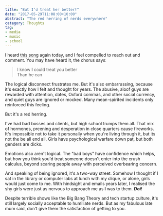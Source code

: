 ```yaml
---
title: "But I’d treat her better!"
date: "2017-05-29T11:08:00+10:00"
abstract: "The red herring of nerds everywhere"
category: Thoughts
tag:
- media
- music
- school
---
```

I heard [this song] again today, and I feel compelled to reach out and comment. You may have heard it, the chorus says:

> I know I could treat you better  
> Than he can

The logical disconnect frustrates me. But it's also embarrassing, because it's exactly how I felt and thought for years. The abusive, aloof guys are rewarded with attention, dates, Oxford commas, and other social currency, and quiet guys are ignored or mocked. Many mean-spirited incidents only reinforced this feeling.

But it's a red herring.

I've had bad bosses and clients, but high school trumps them all. That mix of hormones, preening and desperation in close quarters cause fireworks. It's impossible not to take it personally when you're living through it, but its not the be all end all. Girls have psychological warfare down pat, but both genders are dicks.

Emotions also aren't logical. The "bad boys" have confidence which helps, but how you think you'd treat someone doesn't enter into the crush calculus, beyond scaring people away with perceived overbearing concern.

And speaking of being ignored, it's a two-way street. Somehow I thought if I sat in the library or computer labs at lunch with my clique, or alone, girls would just come to me. With hindsight and emails years later, I realised the shy girls were just as nervous to approach me as I was to them. ***Doi!***

Despite terrible shows like the Big Bang Theory and tech startup culture, it's still largely socially acceptable to humiliate nerds. But as my fabulous late mum said, don't give them the satisfaction of getting to you.

[this song]: https://en.wikipedia.org/wiki/Treat_You_Better


